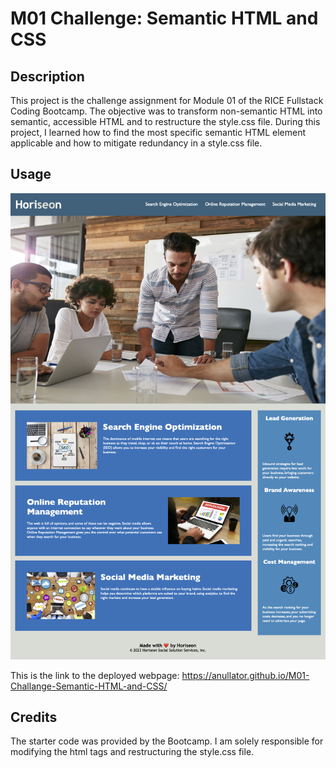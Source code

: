 # M01 Challenge: Semantic HTML and CSS

## Description

This project is the challenge assignment for Module 01 of the RICE Fullstack Coding Bootcamp. The objective was to transform non-semantic HTML into semantic, accessible HTML and to restructure the style.css file. During this project, I learned how to find the most specific semantic HTML element applicable and how to mitigate redundancy in a style.css file.

## Usage

![Screenshot of Horiseon Landing Page](./assets/images/screenshot-horiseon-landing-page.png)

This is the link to the deployed webpage: https://anullator.github.io/M01-Challange-Semantic-HTML-and-CSS/

## Credits

The starter code was provided by the Bootcamp. I am solely responsible for modifying the html tags and restructuring the style.css file.
